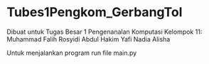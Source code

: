 # Tubes1Pengkom_GerbangTol

Dibuat untuk Tugas Besar 1 Pengenanalan Komputasi
Kelompok 11:
Muhammad Falih Rosyidi
Abdul Hakim Yafi
Nadia
Alisha

Untuk menjalankan program run file main.py
